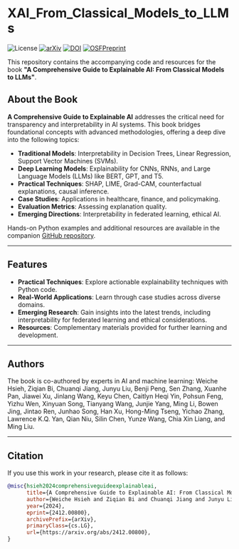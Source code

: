 # XAI_From_Classical_Models_to_LLMs

![License](https://img.shields.io/badge/License-MIT-green)
[![arXiv](https://img.shields.io/badge/arXiv-2412.00800-B31B1B.svg)](https://arxiv.org/abs/2412.00800)
[![DOI](https://img.shields.io/badge/DOI-10.48550/arXiv.2412.00800-blue)](https://doi.org/10.48550/arXiv.2412.00800)
[![OSFPreprint](https://img.shields.io/badge/OSFPreprint-wbk36-orange)](https://doi.org/10.31219/osf.io/wbk36)

This repository contains the accompanying code and resources for the book **"A Comprehensive Guide to Explainable AI: From Classical Models to LLMs"**.

## About the Book

**A Comprehensive Guide to Explainable AI** addresses the critical need for transparency and interpretability in AI systems. This book bridges foundational concepts with advanced methodologies, offering a deep dive into the following topics:

- **Traditional Models**: Interpretability in Decision Trees, Linear Regression, Support Vector Machines (SVMs).
- **Deep Learning Models**: Explainability for CNNs, RNNs, and Large Language Models (LLMs) like BERT, GPT, and T5.
- **Practical Techniques**: SHAP, LIME, Grad-CAM, counterfactual explanations, causal inference.
- **Case Studies**: Applications in healthcare, finance, and policymaking.
- **Evaluation Metrics**: Assessing explanation quality.
- **Emerging Directions**: Interpretability in federated learning, ethical AI.

Hands-on Python examples and additional resources are available in the companion [GitHub repository](#).

---

## Features

- **Practical Techniques**: Explore actionable explainability techniques with Python code.
- **Real-World Applications**: Learn through case studies across diverse domains.
- **Emerging Research**: Gain insights into the latest trends, including interpretability for federated learning and ethical considerations.
- **Resources**: Complementary materials provided for further learning and development.

---

## Authors

The book is co-authored by experts in AI and machine learning:
Weiche Hsieh, Ziqian Bi, Chuanqi Jiang, Junyu Liu, Benji Peng, Sen Zhang, Xuanhe Pan, Jiawei Xu, Jinlang Wang, Keyu Chen, Caitlyn Heqi Yin, Pohsun Feng, Yizhu Wen, Xinyuan Song, Tianyang Wang, Junjie Yang, Ming Li, Bowen Jing, Jintao Ren, Junhao Song, Han Xu, Hong-Ming Tseng, Yichao Zhang, Lawrence K.Q. Yan, Qian Niu, Silin Chen, Yunze Wang, Chia Xin Liang, and Ming Liu.

---

## Citation

If you use this work in your research, please cite it as follows:

```bibtex
@misc{hsieh2024comprehensiveguideexplainableai,
      title={A Comprehensive Guide to Explainable AI: From Classical Models to LLMs}, 
      author={Weiche Hsieh and Ziqian Bi and Chuanqi Jiang and Junyu Liu and Benji Peng and Sen Zhang and Xuanhe Pan and Jiawei Xu and Jinlang Wang and Keyu Chen and Caitlyn Heqi Yin and Pohsun Feng and Yizhu Wen and Xinyuan Song and Tianyang Wang and Junjie Yang and Ming Li and Bowen Jing and Jintao Ren and Junhao Song and Han Xu and Hong-Ming Tseng and Yichao Zhang and Lawrence K. Q. Yan and Qian Niu and Silin Chen and Yunze Wang and Chia Xin Liang and Ming Liu},
      year={2024},
      eprint={2412.00800},
      archivePrefix={arXiv},
      primaryClass={cs.LG},
      url={https://arxiv.org/abs/2412.00800}, 
}
